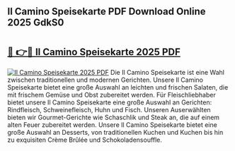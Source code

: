 ## Il Camino Speisekarte PDF Download Online 2025 GdkS0

# <h2><a href="http://gc844o.nevu.top/?p=Il+Camino+Speisekarte">🔗 👉🔴 Il Camino Speisekarte 2025 PDF</a></h2>

[![Il Camino Speisekarte 2025 PDF](https://i.imgur.com/dBaPXMq.png)](http://gc844o.nevu.top/?p=Il+Camino+Speisekarte)
Die Il Camino Speisekarte ist eine Wahl zwischen traditionellen und modernen Gerichten. Unsere Il Camino Speisekarte bietet eine große Auswahl an leichten und frischen Salaten, die mit frischem Gemüse und Obst zubereitet werden. Für Fleischliebhaber bietet unsere Il Camino Speisekarte eine große Auswahl an Gerichten: Rindfleisch, Schweinefleisch, Huhn und Fisch. Unseren Auserwählten bieten wir Gourmet-Gerichte wie Schaschlik und Steak an, die auf einem alten Feuer zubereitet werden. Unsere Il Camino Speisekarte bietet eine große Auswahl an Desserts, von traditionellen Kuchen und Kuchen bis hin zu exquisiten Crème Brûlée und Schokoladensouffle.
